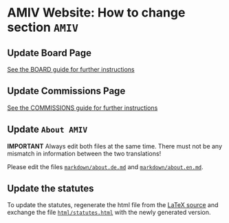 # AMIV Website: How to change section `AMIV`

## Update Board Page

[See the BOARD guide for further instructions](BOARD.md)

## Update Commissions Page

[See the COMMISSIONS guide for further instructions](COMMISSIONS.md)

## Update `About AMIV`

**IMPORTANT** Always edit both files at the same time. There must not be any mismatch in information between the two translations!

Please edit the files [`markdown/about.de.md`](markdown/about.de.md) and [`markdown/about.en.md`](markdown/about.en.md).

## Update the statutes

To update the statutes, regenerate the html file from the [LaTeX source](https://gitlab.ethz.ch/amiv/amiv-statuten) and exchange the file [`html/statutes.html`](html/statutes) with the newly generated version.
